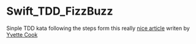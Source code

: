 # Swift_TDD_FizzBuzz

Sinple TDD kata following the steps form this really [nice article](https://medium.com/@ynzc/getting-started-with-tdd-in-swift-2fab3e07204b) writen by [Yvette Cook](https://github.com/yvettecook)

